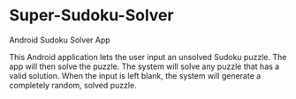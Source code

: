 # Super-Sudoku-Solver
Android Sudoku Solver App

This Android application lets the user input an unsolved Sudoku puzzle. 
The app will then solve the puzzle.
The system will solve any puzzle that has a valid solution.
When the input is left blank, the system will generate a completely random, solved puzzle.
